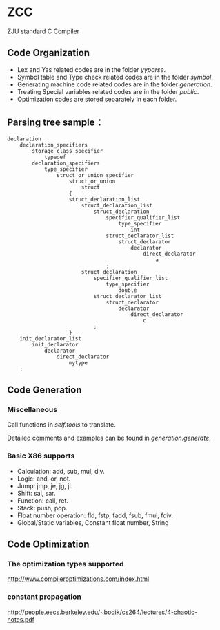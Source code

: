 # ZCC
ZJU standard C Compiler

<!--
##免责声明
我看大家都没动手，为了美好的明天，必须出来打个底
如果大家觉得定的有什么不对的地方，欢迎修改！！！

## 项目分布
请将：  
    lex和yac放在yyparse文件夹  
    symbol table和类型检查放在symbol  
    机器码生成放在generation  
    全局变量放在public  
    优化代码放在各自部分的文件夹下  
-->

## Code Organization
* Lex and Yas related codes are in the folder *yyparse*.
* Symbol table and Type check related codes are in the folder *symbol*.
* Generating machine code related codes are in the folder *generation*.
* Treating Special variables related codes are in the folder *public*.
* Optimization codes are stored separately in each folder.

<!--
##命名规则
为了不出现引用错误，简单的定一下规则，（再次声明觉得不科学的一定要提出来） 
###类名
每个单词的首字母大写
###变量和函数名
从第二个单词开始首字母大写，如treeNode
###常量
全部大写

##合作
1.请务必在需要交互的所有类和函数上面写上注释，必要的话可以写上重要函数的注释  
2.请把你觉得可重用的函数写到public文件夹  
3.因为耦合不是很多，大家基本不会再一个文件里编写，所以不开分支也行，但是push之前一定保证能跑起来  

##遥远的祝福
祝大家大程满分，如果可以的话，希望能在下个星期日之前完成v1.0

##关于wiki
请大家踊跃地写wiki，这是为了整组的效率，比如做过js解释器的李某其麦学长，如果有什么让大家能快速上手py parse的资料，请把链接写到wiki

##关于tree结构和BNF
  实话说，我看了一下总结出：没开始写就想定树结构，简直就是在搞笑，所以我仿照tiny语言擅自定了一个，在编写过程中人人都可以修改，但一定要写注释
那个BNF也是同样的，要出来商量BNF，效率太低，加上我们吹牛的时间，必定雪崩，于是我找了一个，大家每个人都要看一遍，具体为什么其麦学长那天也说了，然可能的话看的过程写下注释，这样后面的人更好理解，也可以揪出你理解的错误，然后发现问题或者要修改请立即提出
-->

<!--
FU BABA is supposed to complete this part!
## 目前语法分析的能力
对于正确的程序，语法分析，符号表建立，都完成了。
文档写的不多，我会给你熊学长和付学长系统的讲一遍，之后你们有疑问直接问我这个活文档
到时候，我看哪里需要写一下，我再写。
现在不支持
1. enum
2. 定义初始化,如 int i = 3;
3. 常量表达式,如 int i[2*3];
4. 语法检查也比较弱，没有检查运算的操作数的类型合法性。
5. 一些其它的特性也没有。只要你用了不支持的特性，都会报错提醒你。
6. size的维护问题。
目前已经够你们后端写起来了。
你们一定要保证测试样例是正确的，因为我只进行了部分的语法检查。
你们的样例都要先用gcc测一遍正确性，再来跑我们的zcc。
其它的特性，等我把别的作业写一写，再来加。
-->


<!--
##Problems
* 错误处理

* typedef 的语法树可能有点问题

* 李学长：根据标准typedef就是这个样子，不过需要我这里在进行一些检查，你们对这个typedef的语法树有疑问来问我。

typedef struct{
    int a;
    double c;
}mytype;
-->
## Parsing tree sample：

```
declaration
    declaration_specifiers
        storage_class_specifier
            typedef
        declaration_specifiers
            type_specifier
                struct_or_union_specifier
                    struct_or_union
                        struct
                    {
                    struct_declaration_list
                        struct_declaration_list
                            struct_declaration
                                specifier_qualifier_list
                                    type_specifier
                                        int
                                struct_declarator_list
                                    struct_declarator
                                        declarator
                                            direct_declarator
                                                a
                                ;
                        struct_declaration
                            specifier_qualifier_list
                                type_specifier
                                    double
                            struct_declarator_list
                                struct_declarator
                                    declarator
                                        direct_declarator
                                            c
                            ;
                    }
    init_declarator_list
        init_declarator
            declarator
                direct_declarator
                    mytype
    ;
```    
## Code Generation
### Miscellaneous
<!--用来解析树和调用self.tools中的函数进行翻译  -->
Call functions in *self.tools* to translate.

Detailed comments and examples can be found in *generation.generate*.

### Basic X86 supports
*    Calculation: add, sub, mul, div.
*    Logic: and, or, not.
*    Jump: jmp, je, jg, jl.
*    Shift: sal, sar.
*    Function: call, ret.
*    Stack: push, pop.
*    Float number operation: fld, fstp, fadd, fsub, fmul, fdiv.
*    Global/Static variables, Constant float number, String

<!--
###utility
翻译的工具函数  
已完成各种初始化、变量绑定、寄存器简单优化  
目前支持赋值、简单计算、跳转、call等基本功能
-->

## Code Optimization
### The optimization types supported
http://www.compileroptimizations.com/index.html
### constant propagation
http://people.eecs.berkeley.edu/~bodik/cs264/lectures/4-chaotic-notes.pdf
